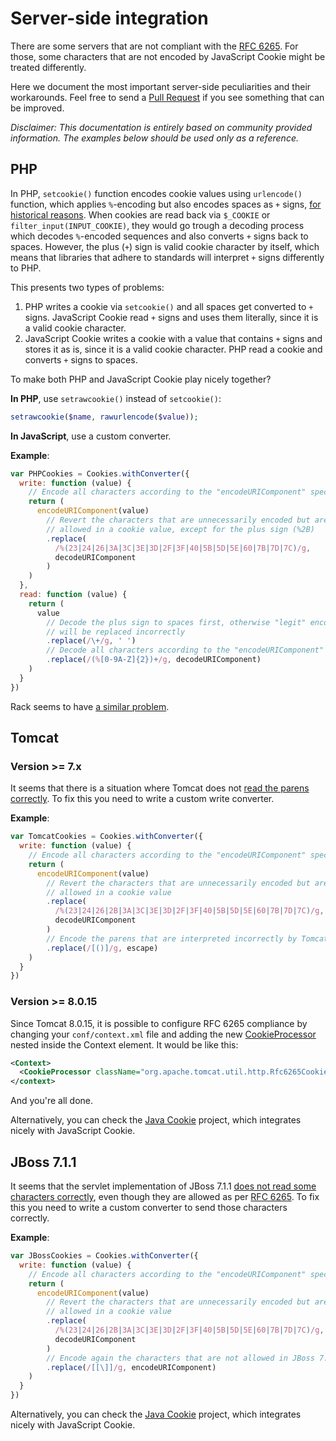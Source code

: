 # Server-side integration

There are some servers that are not compliant with the [RFC 6265](http://tools.ietf.org/html/rfc6265). For those, some characters that are not encoded by JavaScript Cookie might be treated differently.

Here we document the most important server-side peculiarities and their workarounds. Feel free to send a [Pull Request](https://github.com/js-cookie/js-cookie/blob/master/CONTRIBUTING.md#pull-requests) if you see something that can be improved.

_Disclaimer: This documentation is entirely based on community provided information. The examples below should be used only as a reference._

## PHP

In PHP, `setcookie()` function encodes cookie values using `urlencode()` function, which applies `%`-encoding but also encodes spaces as `+` signs, [for historical reasons](http://php.net/manual/en/function.urlencode.php#function.urlencode). When cookies are read back via `$_COOKIE` or `filter_input(INPUT_COOKIE)`, they would go trough a decoding process which decodes `%`-encoded sequences and also converts `+` signs back to spaces. However, the plus (`+`) sign is valid cookie character by itself, which means that libraries that adhere to standards will interpret `+` signs differently to PHP.

This presents two types of problems:

1. PHP writes a cookie via `setcookie()` and all spaces get converted to `+` signs. JavaScript Cookie read `+` signs and uses them literally, since it is a valid cookie character.
2. JavaScript Cookie writes a cookie with a value that contains `+` signs and stores it as is, since it is a valid cookie character. PHP read a cookie and converts `+` signs to spaces.

To make both PHP and JavaScript Cookie play nicely together?

**In PHP**, use `setrawcookie()` instead of `setcookie()`:

```php
setrawcookie($name, rawurlencode($value));
```

**In JavaScript**, use a custom converter.

**Example**:

```javascript
var PHPCookies = Cookies.withConverter({
  write: function (value) {
    // Encode all characters according to the "encodeURIComponent" spec
    return (
      encodeURIComponent(value)
        // Revert the characters that are unnecessarily encoded but are
        // allowed in a cookie value, except for the plus sign (%2B)
        .replace(
          /%(23|24|26|3A|3C|3E|3D|2F|3F|40|5B|5D|5E|60|7B|7D|7C)/g,
          decodeURIComponent
        )
    )
  },
  read: function (value) {
    return (
      value
        // Decode the plus sign to spaces first, otherwise "legit" encoded pluses
        // will be replaced incorrectly
        .replace(/\+/g, ' ')
        // Decode all characters according to the "encodeURIComponent" spec
        .replace(/(%[0-9A-Z]{2})+/g, decodeURIComponent)
    )
  }
})
```

Rack seems to have [a similar problem](https://github.com/js-cookie/js-cookie/issues/70#issuecomment-132503017).

## Tomcat

### Version >= 7.x

It seems that there is a situation where Tomcat does not [read the parens correctly](https://github.com/js-cookie/js-cookie/issues/92#issue-107743407). To fix this you need to write a custom write converter.

**Example**:

```javascript
var TomcatCookies = Cookies.withConverter({
  write: function (value) {
    // Encode all characters according to the "encodeURIComponent" spec
    return (
      encodeURIComponent(value)
        // Revert the characters that are unnecessarily encoded but are
        // allowed in a cookie value
        .replace(
          /%(23|24|26|2B|3A|3C|3E|3D|2F|3F|40|5B|5D|5E|60|7B|7D|7C)/g,
          decodeURIComponent
        )
        // Encode the parens that are interpreted incorrectly by Tomcat
        .replace(/[()]/g, escape)
    )
  }
})
```

### Version >= 8.0.15

Since Tomcat 8.0.15, it is possible to configure RFC 6265 compliance by changing your `conf/context.xml` file and adding the new [CookieProcessor](https://tomcat.apache.org/tomcat-8.0-doc/config/cookie-processor.html) nested inside the Context element. It would be like this:

```xml
<Context>
  <CookieProcessor className="org.apache.tomcat.util.http.Rfc6265CookieProcessor"/>
</context>
```

And you're all done.

Alternatively, you can check the [Java Cookie](https://github.com/js-cookie/java-cookie) project, which integrates nicely with JavaScript Cookie.

## JBoss 7.1.1

It seems that the servlet implementation of JBoss 7.1.1 [does not read some characters correctly](https://github.com/js-cookie/js-cookie/issues/70#issuecomment-148944674), even though they are allowed as per [RFC 6265](https://tools.ietf.org/html/rfc6265#section-4.1.1). To fix this you need to write a custom converter to send those characters correctly.

**Example**:

```javascript
var JBossCookies = Cookies.withConverter({
  write: function (value) {
    // Encode all characters according to the "encodeURIComponent" spec
    return (
      encodeURIComponent(value)
        // Revert the characters that are unnecessarily encoded but are
        // allowed in a cookie value
        .replace(
          /%(23|24|26|2B|3A|3C|3E|3D|2F|3F|40|5B|5D|5E|60|7B|7D|7C)/g,
          decodeURIComponent
        )
        // Encode again the characters that are not allowed in JBoss 7.1.1, like "[" and "]":
        .replace(/[[\]]/g, encodeURIComponent)
    )
  }
})
```

Alternatively, you can check the [Java Cookie](https://github.com/js-cookie/java-cookie) project, which integrates nicely with JavaScript Cookie.
